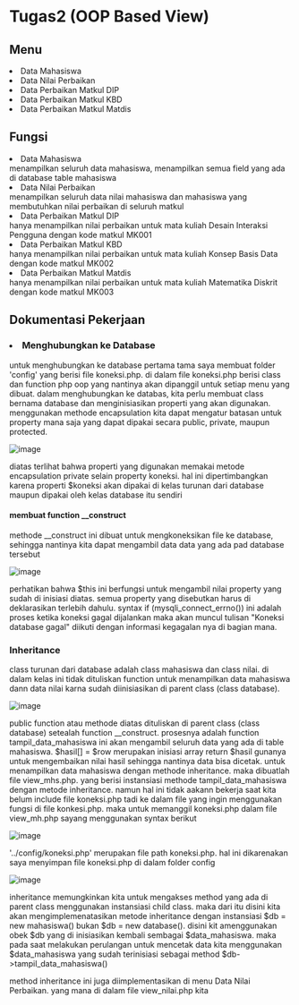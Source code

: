 # Tugas2 (OOP Based View)

<h2>Menu </h2>
<li>Data Mahasiswa</li>
<li>Data Nilai Perbaikan</li>
<li>Data Perbaikan Matkul DIP</li>
<li>Data Perbaikan Matkul KBD</li>
<li>Data Perbaikan Matkul Matdis</li>

<h2>Fungsi</h2>
<li>Data Mahasiswa</li>
menampilkan seluruh data mahasiswa, menampilkan semua field yang ada di database table mahasiswa
<li>Data Nilai Perbaikan</li>
menampilkan seluruh data nilai mahasiswa dan mahasiswa yang membutuhkan nilai perbaikan di seluruh matkul 
<li>Data Perbaikan Matkul DIP</li>
hanya menampilkan nilai perbaikan untuk mata kuliah Desain Interaksi Pengguna dengan kode matkul MK001
<li>Data Perbaikan Matkul KBD</li>
hanya menampilkan nilai perbaikan untuk mata kuliah Konsep Basis Data dengan kode matkul MK002
<li>Data Perbaikan Matkul Matdis</li>
hanya menampilkan nilai perbaikan untuk mata kuliah Matematika Diskrit dengan kode matkul MK003

<h2>Dokumentasi Pekerjaan</h2>
<h3><li>Menghubungkan ke Database</li></h3>
untuk menghubungkan ke database pertama tama saya membuat folder 'config' yang berisi file koneksi.php. di dalam file koneksi.php berisi class dan function php oop yang nantinya akan dipanggil untuk setiap menu yang dibuat. 
dalam menghubungkan ke databas, kita perlu membuat class bernama database dan menginisiasikan properti yang akan digunakan. menggunakan methode encapsulation kita dapat mengatur batasan untuk property mana saja yang dapat dipakai secara public, private, maupun protected.

![image](https://github.com/user-attachments/assets/d426b0a0-b739-4e97-a88e-db6052634e80)

diatas terlihat bahwa properti yang digunakan memakai metode encapsulation private selain property koneksi. hal ini dipertimbangkan karena properti $koneksi akan dipakai di kelas turunan dari database maupun dipakai oleh kelas database itu sendiri

<h4>membuat function __construct</h4>
methode __construct ini dibuat untuk mengkoneksikan file ke database, sehingga nantinya kita dapat mengambil data data yang ada pad database tersebut

![image](https://github.com/user-attachments/assets/d628e3dc-3ca0-4748-b7ac-68c1419a7040)

perhatikan bahwa $this ini berfungsi untuk mengambil nilai property yang sudah di inisiasi diatas. semua property yang disebutkan harus di deklarasikan terlebih dahulu. syntax if (mysqli_connect_errno()) ini adalah proses ketika koneksi gagal dijalankan maka akan muncul tulisan "Koneksi database gagal" diikuti dengan informasi kegagalan nya di bagian mana.

<h3>Inheritance</h3>
class turunan dari database adalah class mahasiswa dan class nilai. di dalam kelas ini tidak dituliskan function untuk menampilkan data mahasiswa dann data nilai karna sudah diinisiasikan di parent class (class database). 

![image](https://github.com/user-attachments/assets/0f3c08c0-5778-4415-9dd1-8c9c60ef6839)

public function atau methode diatas dituliskan di parent class (class database) setealah function __construct. prosesnya adalah function tampil_data_mahasiswa ini akan mengambil seluruh data yang ada di table mahasiswa.
$hasil[] = $row merupakan inisiasi array
return $hasil gunanya untuk mengembaikan nilai hasil sehingga nantinya data bisa dicetak.
untuk menampilkan data mahasiswa dengan methode inheritance. maka dibuatlah file view_mhs.php. yang berisi instansiasi methode tampil_data_mahasiswa dengan metode inheritance. namun hal ini tidak aakann bekerja saat kita belum include file koneksi.php tadi ke dalam file yang ingin menggunakan fungsi di file konkesi.php. maka untuk memanggil koneksi.php dalam file view_mh.php sayang menggunakan syntax berikut

![image](https://github.com/user-attachments/assets/6dcfa5f0-b0ba-4ae0-8da9-681b558edf13)

'../config/koneksi.php' merupakan file path koneksi.php. hal ini dikarenakan saya menyimpan file koneksi.php di dalam folder config

![image](https://github.com/user-attachments/assets/b270539d-ccd5-4ca1-8692-79b0b0474f9d)

inheritance memungkinkan kita untuk mengakses method yang ada di parent class menggunakan instansiasi child class. maka dari itu disini kita akan mengimplemenatasikan metode inheritance dengan instansiasi $db = new mahasiswa() bukan $db = new database(). disini kit amenggunakan obek $db yang di inisiasikan kembali sembagai $data_mahasiswa. maka pada saat melakukan perulangan untuk mencetak data kita menggunakan $data_mahasiswa yang sudah terinisiasi sebagai method $db->tampil_data_mahasiswa()

method inheritance ini juga diimplementasikan di menu Data Nilai Perbaikan. yang mana di dalam file view_nilai.php kita 






